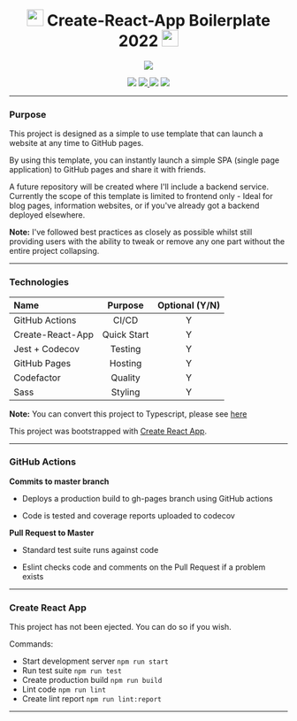 <h1 align="center"><img src="https://github.githubassets.com/images/icons/emoji/unicode/2b50.png" height="30"/> Create-React-App Boilerplate 2022 <img src="https://github.githubassets.com/images/icons/emoji/unicode/2b50.png" height="30"/></h1>
<p align="center">
    <a href='https://photos.google.com/share/AF1QipMia2we7ht3vIvrSlHIHHr_W0-e-UDMOQ7Eo-abaiQaZf0SV0awXBTaBJM2bu6XbA?key=N2JreUgwT2Q2Zl9ZcENNLTRMOTN5UGF5ei1nd0J3&source=ctrlq.org'><img src='https://lh3.googleusercontent.com/TqwqjMTFHExCbFKYqUY4iA_cK7it0wfbi1OuOYSI6qSaWp6CGwmtHR6bzzQg0D8FzRcb7BHxonqX_htweTXYJZVGWBP4gVPW8XByzMUUxrfC2yS4I40i6y8Uul-Gey3JQU5XIsCVeQE=w2400' /></a>
</p>

<p align="center">
<a href="https://github.com/badges/shields/graphs/contributors" alt="Publish Master Branch">
        <img src="https://github.com/leslie-alldridge/react-boilerplate-2022-github-pages/workflows/Publish%20Master%20Branch/badge.svg" /></a>
<a href="https://codecov.io/gh/leslie-alldridge/react-boilerplate-2022-github-pages" alt="Code test coverage">
        <img src="https://codecov.io/gh/leslie-alldridge/react-boilerplate-2022-github-pages/branch/master/graph/badge.svg" /></a><a href="https://www.codefactor.io/repository/github/leslie-alldridge/react-boilerplate-2022-github-pages" alt="Code factor quality">
        <img src="https://www.codefactor.io/repository/github/leslie-alldridge/react-boilerplate-2022-github-pages/badge" /></a>
        <a href="https://img.shields.io/w3c-validation/default?targetUrl=https%3A%2F%2Fleslie-alldridge.github.io%2Freact-boilerplate-2022-github-pages%2F" alt="w3c validation">
        <img src="https://img.shields.io/w3c-validation/default?targetUrl=https%3A%2F%2Fleslie-alldridge.github.io%2Freact-boilerplate-2022-github-pages%2F" /></a>

</p>
<hr/>
<h3>Purpose</h3>

<p>This project is designed as a simple to use template that can launch a website at any time to GitHub pages.</p>

<p>By using this template, you can instantly launch a simple SPA (single page application) to GitHub pages and share it with friends.</p>

<p>A future repository will be created where I'll include a backend service. Currently the scope of this template is limited to frontend only - Ideal for blog pages, information websites, or if you've already got a backend deployed elsewhere.</p>

<p><strong>Note:</strong> I've followed best practices as closely as possible whilst still providing users with the ability to tweak or remove any one part without the entire project collapsing.</p>
<hr/>
<h3>Technologies</h3>

| Name             |   Purpose   | Optional (Y/N) |
| :--------------- | :---------: | :------------: |
| GitHub Actions   |    CI/CD    |       Y        |
| Create-React-App | Quick Start |       Y        |
| Jest + Codecov   |   Testing   |       Y        |
| GitHub Pages     |   Hosting   |       Y        |
| Codefactor       |   Quality   |       Y        |
| Sass             |   Styling   |       Y        |

<strong>Note:</strong> You can convert this project to Typescript, please see <a href="https://stackoverflow.com/questions/47508564/migrating-create-react-app-from-javascript-to-typescript">here</a>

This project was bootstrapped with [Create React App](https://github.com/facebook/create-react-app).

<hr/>
<h3>GitHub Actions</h3>

<p><strong>Commits to master branch</strong></p>

- Deploys a production build to gh-pages branch using GitHub actions

- Code is tested and coverage reports uploaded to codecov

<p><strong>Pull Request to Master</strong></p>

- Standard test suite runs against code

- Eslint checks code and comments on the Pull Request if a problem exists
<hr/>
<h3>Create React App</h3>

<p>This project has not been ejected. You can do so if you wish.</p>
<p>Commands:</p>

- Start development server `npm run start`
- Run test suite `npm run test`
- Create production build `npm run build`
- Lint code `npm run lint`
- Create lint report `npm run lint:report`
<hr/>
